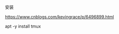 安装

https://www.cnblogs.com/kevingrace/p/6496899.html

apt -y install tmux








































